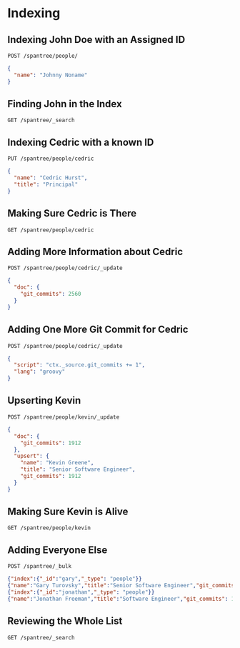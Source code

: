 # Indexing

## Indexing John Doe with an Assigned ID

`POST /spantree/people/`

```json
{
  "name": "Johnny Noname"
}
```

## Finding John in the Index

`GET /spantree/_search`

## Indexing Cedric with a known ID

`PUT /spantree/people/cedric`

```json
{
  "name": "Cedric Hurst",
  "title": "Principal"
}
```

## Making Sure Cedric is There

`GET /spantree/people/cedric`

## Adding More Information about Cedric

`POST /spantree/people/cedric/_update`

```json
{
  "doc": {
    "git_commits": 2560
  }
}
```

## Adding One More Git Commit for Cedric

`POST /spantree/people/cedric/_update`

```json
{
  "script": "ctx._source.git_commits += 1",
  "lang": "groovy"
}
```

## Upserting Kevin

`POST /spantree/people/kevin/_update`

```json
{
  "doc": {
    "git_commits": 1912
  },
  "upsert": {
    "name": "Kevin Greene",
    "title": "Senior Software Engineer",
    "git_commits": 1912
  }
}
```

## Making Sure Kevin is Alive

`GET /spantree/people/kevin`

## Adding Everyone Else

`POST /spantree/_bulk`

```json
{"index":{"_id":"gary","_type": "people"}}
{"name":"Gary Turovsky","title":"Senior Software Engineer","git_commits":  611}
{"index":{"_id":"jonathan","_type": "people"}}
{"name":"Jonathan Freeman","title":"Software Engineer","git_commits": 186}
```

## Reviewing the Whole List

`GET /spantree/_search`